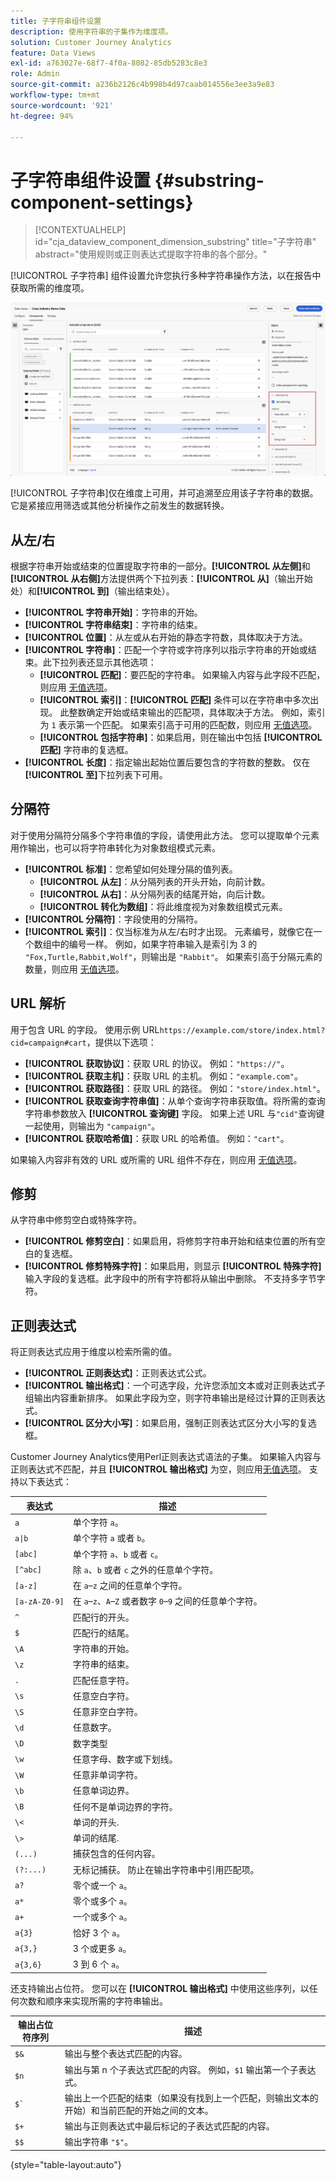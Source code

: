 ```yaml
---
title: 子字符串组件设置
description: 使用字符串的子集作为维度项。
solution: Customer Journey Analytics
feature: Data Views
exl-id: a763027e-68f7-4f0a-8082-85db5283c8e3
role: Admin
source-git-commit: a236b2126c4b998b4d97caab014556e3ee3a9e83
workflow-type: tm+mt
source-wordcount: '921'
ht-degree: 94%

---
```


# 子字符串组件设置 {#substring-component-settings}

<!-- markdownlint-disable MD034 -->

>[!CONTEXTUALHELP]
>id="cja_dataview_component_dimension_substring"
>title="子字符串"
>abstract="使用规则或正则表达式提取字符串的各个部分。"

<!-- markdownlint-enable MD034 -->


[!UICONTROL 子字符串] 组件设置允许您执行多种字符串操作方法，以在报告中获取所需的维度项。

![子字符串设置](../assets/substring-settings.png)

[!UICONTROL 子字符串]仅在维度上可用，并可追溯至应用该子字符串的数据。 它是紧接应用筛选或其他分析操作之前发生的数据转换。

## 从左/右

根据字符串开始或结束的位置提取字符串的一部分。**[!UICONTROL 从左侧]**&#x200B;和&#x200B;**[!UICONTROL 从右侧]**&#x200B;方法提供两个下拉列表：**[!UICONTROL 从]**（输出开始处）和&#x200B;**[!UICONTROL 到]**（输出结束处）。

* **[!UICONTROL 字符串开始]**：字符串的开始。
* **[!UICONTROL 字符串结束]**：字符串的结束。
* **[!UICONTROL 位置]**：从左或从右开始的静态字符数，具体取决于方法。
* **[!UICONTROL 字符串]**：匹配一个字符或字符序列以指示字符串的开始或结束。此下拉列表还显示其他选项：
   * **[!UICONTROL 匹配]**：要匹配的字符串。 如果输入内容与此字段不匹配，则应用 [无值选项](no-value-options.md)。
   * **[!UICONTROL 索引]**：**[!UICONTROL 匹配]** 条件可以在字符串中多次出现。 此整数确定开始或结束输出的匹配项，具体取决于方法。 例如，索引为 `1` 表示第一个匹配。 如果索引高于可用的匹配数，则应用 [无值选项](no-value-options.md)。
   * **[!UICONTROL 包括字符串]**：如果启用，则在输出中包括 **[!UICONTROL 匹配]** 字符串的复选框。
* **[!UICONTROL 长度]**：指定输出起始位置后要包含的字符数的整数。 仅在&#x200B;**[!UICONTROL 至]**&#x200B;下拉列表下可用。

## 分隔符

对于使用分隔符分隔多个字符串值的字段，请使用此方法。 您可以提取单个元素用作输出，也可以将字符串转化为对象数组模式元素。

* **[!UICONTROL 标准]**：您希望如何处理分隔的值列表。
   * **[!UICONTROL 从左]**：从分隔列表的开头开始，向前计数。
   * **[!UICONTROL 从右]**：从分隔列表的结尾开始，向后计数。
   * **[!UICONTROL 转化为数组]**：将此维度视为对象数组模式元素。
* **[!UICONTROL 分隔符]**：字段使用的分隔符。
* **[!UICONTROL 索引]**：仅当标准为从左/右时才出现。 元素编号，就像它在一个数组中的编号一样。 例如，如果字符串输入是索引为 3 的 `"Fox,Turtle,Rabbit,Wolf"`，则输出是 `"Rabbit"`。 如果索引高于分隔元素的数量，则应用 [无值选项](no-value-options.md)。

## URL 解析

用于包含 URL 的字段。 使用示例 URL`https://example.com/store/index.html?cid=campaign#cart`，提供以下选项：

* **[!UICONTROL 获取协议]**：获取 URL 的协议。 例如：`"https://"`。
* **[!UICONTROL 获取主机]**：获取 URL 的主机。 例如：`"example.com"`。
* **[!UICONTROL 获取路径]**：获取 URL 的路径。 例如：`"store/index.html"`。
* **[!UICONTROL 获取查询字符串值]**：从单个查询字符串获取值。将所需的查询字符串参数放入 **[!UICONTROL 查询键]** 字段。 如果上述 URL 与`"cid"`查询键一起使用，则输出为 `"campaign"`。
* **[!UICONTROL 获取哈希值]**：获取 URL 的哈希值。 例如：`"cart"`。

如果输入内容非有效的 URL 或所需的 URL 组件不存在，则应用 [无值选项](no-value-options.md)。

## 修剪

从字符串中修剪空白或特殊字符。

* **[!UICONTROL 修剪空白]**：如果启用，将修剪字符串开始和结束位置的所有空白的复选框。
* **[!UICONTROL 修剪特殊字符]**：如果启用，则显示 **[!UICONTROL 特殊字符]** 输入字段的复选框。此字段中的所有字符都将从输出中删除。 不支持多字节字符。

## 正则表达式

将正则表达式应用于维度以检索所需的值。

* **[!UICONTROL 正则表达式]**：正则表达式公式。
* **[!UICONTROL 输出格式]**：一个可选字段，允许您添加文本或对正则表达式子组输出内容重新排序。 如果此字段为空，则字符串输出是经过计算的正则表达式。
* **[!UICONTROL 区分大小写]**：如果启用，强制正则表达式区分大小写的复选框。

Customer Journey Analytics使用Perl正则表达式语法的子集。 如果输入内容与正则表达式不匹配，并且 **[!UICONTROL 输出格式]** 为空，则应用[无值选项](no-value-options.md)。 支持以下表达式：

| 表达式 | 描述 |
| --- | --- |
| `a` | 单个字符 `a`。 |
| `a\|b` | 单个字符 `a` 或者 `b`。 |
| `[abc]` | 单个字符 `a`、`b` 或者 `c`。 |
| `[^abc]` | 除 `a`、`b` 或者 `c` 之外的任意单个字符。 |
| `[a-z]` | 在 `a`–`z` 之间的任意单个字符。 |
| `[a-zA-Z0-9]` | 在 `a`–`z`、`A`–`Z` 或者数字 `0`–`9` 之间的任意单个字符。 |
| `^` | 匹配行的开头。 |
| `$` | 匹配行的结尾。 |
| `\A` | 字符串的开始。 |
| `\z` | 字符串的结束。 |
| `.` | 匹配任意字符。 |
| `\s` | 任意空白字符。 |
| `\S` | 任意非空白字符。 |
| `\d` | 任意数字。 |
| `\D` | 数字类型 |
| `\w` | 任意字母、数字或下划线。 |
| `\W` | 任意非单词字符。 |
| `\b` | 任意单词边界。 |
| `\B` | 任何不是单词边界的字符。 |
| `\<` | 单词的开头. |
| `\>` | 单词的结尾. |
| `(...)` | 捕获包含的任何内容。 |
| `(?:...)` | 无标记捕获。 防止在输出字符串中引用匹配项。 |
| `a?` | 零个或一个 `a`。 |
| `a*` | 零个或多个 `a`。 |
| `a+` | 一个或多个 `a`。 |
| `a{3}` | 恰好 3 个 `a`。 |
| `a{3,}` | 3 个或更多 `a`。 |
| `a{3,6}` | 3 到 6 个 `a`。 |

还支持输出占位符。 您可以在 **[!UICONTROL 输出格式]** 中使用这些序列，以任何次数和顺序来实现所需的字符串输出。

| 输出占位符序列 | 描述 |
| --- | --- |
| `$&` | 输出与整个表达式匹配的内容。 |
| `$n` | 输出与第 n 个子表达式匹配的内容。 例如，`$1` 输出第一个子表达式。 |
| ``$` `` | 输出上一个匹配的结束（如果没有找到上一个匹配，则输出文本的开始）和当前匹配的开始之间的文本。 |
| `$+` | 输出与正则表达式中最后标记的子表达式匹配的内容。 |
| `$$` | 输出字符串 `"$"`。 |

{style="table-layout:auto"}
